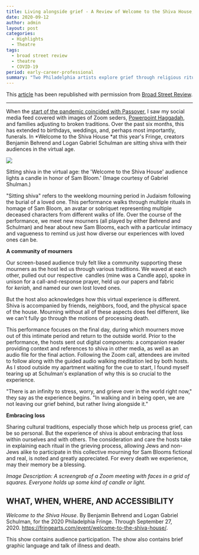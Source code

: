 ```yaml
---
title: Living alongside grief - A Review of Welcome to the Shiva House, Philaelphia Fringe 2020 (Broad Street Review)
date: 2020-09-12
author: admin
layout: post
categories:
  - Highlights
  - Theatre
tags:
  - broad street review
  - theatre
  - COVID-19
period: early-career-professional
summary: "Two Philadelphia artists explore grief through religious ritual, inviting us all into a virtual shiva for this year's Fringe Festival. Emily Esten reviews."
---
```

This [article](https://www.broadstreetreview.com/theater/philly-fringe-2020-benjamin-behrend-and-logan-gabriel-schulmans-welcome-to) has been republished with permission from [Broad Street Review](http://www.broadstreetreview.com).

* * * * * * *

When the [start of the pandemic coincided with Passover](https://bit.ly/3kolwMH), I saw my social media feed covered with images of Zoom seders, [Powerpoint Haggadah](https://bit.ly/2ZvtDyR), and families adjusting to broken traditions. Over the past six months, this has extended to birthdays, weddings, and, perhaps most importantly, funerals. In *Welcome to the Shiva House *at this year's Fringe, creators Benjamin Behrend and Logan Gabriel Schulman are sitting shiva with their audiences in the virtual age.

![](https://www.broadstreetreview.com/images/uploads/posts/_framed/4pEyauOL-2464-1748.jpg)

Sitting shiva in the virtual age: the 'Welcome to the Shiva House' audience lights a candle in honor of Sam Bloom.' (Image courtesy of Gabriel Shulman.)

"Sitting shiva" refers to the weeklong mourning period in Judaism following the burial of a loved one. This performance walks through multiple rituals in homage of Sam Bloom, an avatar or sobriquet representing multiple deceased characters from different walks of life. Over the course of the performance, we meet new mourners (all played by either Behrend and Schulman) and hear about new Sam Blooms, each with a particular intimacy and vagueness to remind us just how diverse our experiences with loved ones can be.

**A community of mourners**

Our screen-based audience truly felt like a community supporting these mourners as the host led us through various traditions. We waved at each other, pulled out our respective  candles (mine was a Candle app), spoke in unison for a call-and-response prayer, held up our papers and fabric for *keriah*, and named our own lost loved ones.

But the host also acknowledges how this virtual experience is different. Shiva is accompanied by friends, neighbors, food, and the physical space of the house. Mourning without all of these aspects does feel different, like we can't fully go through the motions of processing death.

This performance focuses on the final day, during which mourners move out of this intimate period and return to the outside world. Prior to the performance, the hosts sent out digital components: a companion reader providing context and references to shiva in other media, as well as an audio file for the final action. Following the Zoom call, attendees are invited to follow along with the guided audio walking meditation led by both hosts. As I stood outside my apartment waiting for the cue to start, I found myself tearing up at Schulman's explanation of why this is so crucial to the experience.

"There is an infinity to stress, worry, and grieve over in the world right now," they say as the experience begins. "In walking and in being open, we are not leaving our grief behind, but rather living alongside it."

**Embracing loss**

Sharing cultural traditions, especially those which help us process grief, can be so personal. But the experience of shiva is about embracing that loss within ourselves and with others. The consideration and care the hosts take in explaining each ritual in the grieving process, allowing Jews and non-Jews alike to participate in this collective mourning for Sam Blooms fictional and real, is noted and greatly appreciated. For every death we experience, may their memory be a blessing.

*Image Description: A screengrab of a Zoom meeting with faces in a grid of squares. Everyone holds up some kind of candle or light.*

## WHAT, WHEN, WHERE, AND ACCESSIBILITY

*Welcome to the Shiva House*. By Benjamin Behrend and Logan Gabriel Schulman, for the 2020 Philadelphia Fringe. Through September 27, 2020. <https://fringearts.com/event/welcome-to-the-shiva-house/>.

This show contains audience participation. The show also contains brief graphic language and talk of illness and death.
